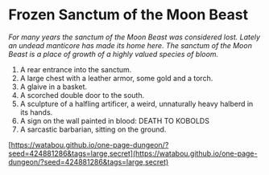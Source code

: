 # Frozen Sanctum of the Moon Beast

_For many years the sanctum of the Moon Beast was considered lost. Lately an undead manticore has made its home here. The sanctum of the Moon Beast is a place of growth of a highly valued species of bloom._

1. A rear entrance into the sanctum.
2. A large chest with a leather armor, some gold and a torch.
3. A glaive in a basket.
4. A scorched double door to the south.
5. A sculpture of a halfling artificer, a weird, unnaturally heavy halberd in its hands.
6. A sign on the wall painted in blood: DEATH TO KOBOLDS
7. A sarcastic barbarian, sitting on the ground.

[https://watabou.github.io/one-page-dungeon/?seed=424881286&tags=large,secret](https://watabou.github.io/one-page-dungeon/?seed=424881286&tags=large,secret)
